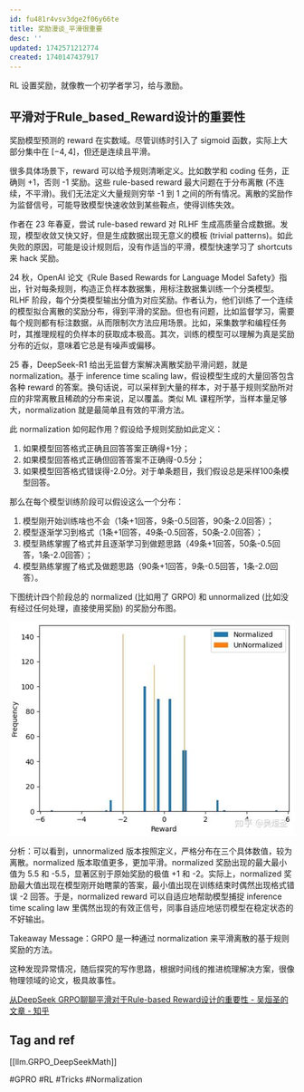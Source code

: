 ```yaml
---
id: fu481r4vsv3dge2f06y66te
title: 奖励漫谈_平滑很重要
desc: ''
updated: 1742571212774
created: 1740147437917
---
```


RL 设置奖励，就像教一个初学者学习，给与激励。

## 平滑对于Rule_based_Reward设计的重要性
奖励模型预测的 reward 在实数域。尽管训练时引入了 sigmoid 函数，实际上大部分集中在 $[-4,4]$，但还是连续且平滑。

很多具体场景下，reward 可以给予规则清晰定义。比如数学和 coding 任务，正确则 +1，否则 -1 奖励。这些 rule-based reward 最大问题在于分布离散 (不连续，不平滑)。我们无法定义大量规则穷举 -1 到 1 之间的所有情况。离散的奖励作为监督信号，可能导致模型快速收敛到某些鞍点，使得训练失效。

作者在 23 年春夏，尝试 rule-based reward 对 RLHF 生成高质量合成数据。发现，模型收敛又快又好，但是生成数据出现无意义的模板 (trivial patterns)。如此失败的原因，可能是设计规则后，没有作适当的平滑，模型快速学习了 shortcuts 来 hack 奖励。

24 秋，OpenAI 论文《Rule Based Rewards for Language Model Safety》指出，针对每条规则，构造正负样本数据集，用标注数据集训练一个分类模型。RLHF 阶段，每个分类模型输出分值为对应奖励。作者认为，他们训练了一个连续的模型拟合离散的奖励分布，得到平滑的奖励。但也有问题，比如监督学习，需要每个规则都有标注数据，从而限制次方法应用场景。比如，采集数学和编程任务时，其推理规程的负样本的获取成本极高。其次，训练的模型可以理解为真是奖励分布的近似，意味着它总是有噪声或偏移。

25 春，DeepSeek-R1 给出无监督方案解决离散奖励平滑问题，就是 normalization。基于 inference time scaling law，假设模型生成的大量回答包含各种 reward 的答案。换句话说，可以采样到大量的样本，对于基于规则奖励所对应的非常离散且稀疏的分布来说，足以覆盖。类似 ML 课程所学，当样本量足够大，normalization 就是最简单且有效的平滑方法。

此 normalization 如何起作用？假设给予规则奖励如此定义：
1. 如果模型回答格式正确且回答答案正确得+1分；
2. 如果模型回答格式正确但回答答案不正确得-0.5分；
3. 如果模型回答格式错误得-2.0分。对于单条题目，我们假设总是采样100条模型回答。

那么在每个模型训练阶段可以假设这么一个分布：
1. 模型刚开始训练啥也不会（1条+1回答，9条-0.5回答，90条-2.0回答）；
2. 模型逐渐学习到格式（1条+1回答，49条-0.5回答，50条-2.0回答）；
3. 模型熟练掌握了格式并且逐渐学习到做题思路（49条+1回答，50条-0.5回答，1条-2.0回答）；
4. 模型熟练掌握了格式及做题思路（90条+1回答，9条-0.5回答，1条-2.0回答）。

下图统计四个阶段总的 normalized (比如用了 GRPO) 和 unnormalized (比如没有经过任何处理，直接使用奖励) 的奖励分布图。

![reward](assets/images/rl.平滑对于Rule_based_Reward设计的重要性/reward.png)

分析：可以看到，unnormalized 版本按照定义，严格分布在三个具体数值，较为离散。normalized 版本取值更多，更加平滑。normalized 奖励出现的最大最小值为 5.5 和 -5.5，显著区别于原始奖励的极值 +1 和 -2。实际上，normalized 奖励最大值出现在模型刚开始瞎蒙的答案，最小值出现在训练结束时偶然出现格式错误 -2 回答。于是，normalized reward 可以自适应地帮助模型捕捉 inference time scaling law 里偶然出现的有效正信号，同事自适应地惩罚模型在稳定状态的不好输出。

Takeaway Message：GRPO 是一种通过 normalization 来平滑离散的基于规则奖励的方法。

这种发现异常情况，随后探究的写作思路，根据时间线的推进梳理解决方案，很像物理领域的论文，极具故事性。

[从DeepSeek GRPO聊聊平滑对于Rule-based Reward设计的重要性 - 吴烜圣的文章 - 知乎](https://zhuanlan.zhihu.com/p/24935854061)

## Tag and ref
[[llm.GRPO_DeepSeekMath]]

#GPRO
#RL
#Tricks
#Normalization